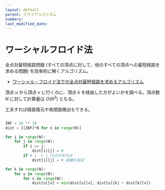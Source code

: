 ```yaml
---
layout: default
parent: グラフアルゴリズム
summary: 
last_modified_date:
---
```


# ワーシャルフロイド法

全点対最短経路問題 (すべての頂点に対して、他のすべての頂点への最短経路を求める問題) を効率的に解くアルゴリズム。

- [ワーシャル・フロイド法での全点対最短経路を求めるアルゴリズム](https://algo-logic.info/warshall-floyd/)

頂点 $u$ から頂点 $v$ に行くのに、頂点 $k$ を経由した方がよいかを調べる。頂点数 $N$ に対して計算量は $O(N^3)$ となる。

工夫すれば経路復元や負閉路検出もできる。

```python

INF = 10 ** 18
dist = [[INF]*N for n in range(N)]

for i in range(N):
    for j in range(N):
        if i == j:
            dist[i][j] = 0
        if # i -> j の辺があれば
            dist[i][j] = # 距離を設定

for k in range(N):
    for u in range(N):
        for v in range(N):
            dist[u][v] = min(dist[u][v], dist[u][k] + dist[k][v])
```